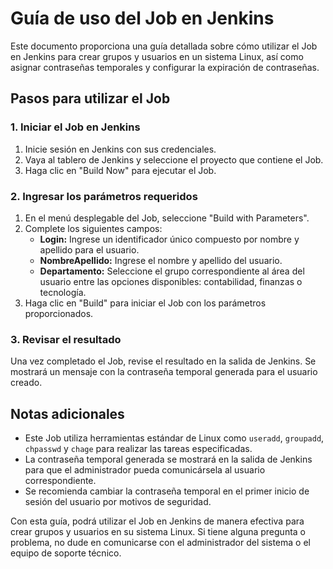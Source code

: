 # Guía de uso del Job en Jenkins

Este documento proporciona una guía detallada sobre cómo utilizar el Job en Jenkins para crear grupos y usuarios en un sistema Linux, así como asignar contraseñas temporales y configurar la expiración de contraseñas.

## Pasos para utilizar el Job

### 1. Iniciar el Job en Jenkins

1. Inicie sesión en Jenkins con sus credenciales.
2. Vaya al tablero de Jenkins y seleccione el proyecto que contiene el Job.
3. Haga clic en "Build Now" para ejecutar el Job.

### 2. Ingresar los parámetros requeridos

1. En el menú desplegable del Job, seleccione "Build with Parameters".
2. Complete los siguientes campos:
   - **Login:** Ingrese un identificador único compuesto por nombre y apellido para el usuario.
   - **NombreApellido:** Ingrese el nombre y apellido del usuario.
   - **Departamento:** Seleccione el grupo correspondiente al área del usuario entre las opciones disponibles: contabilidad, finanzas o tecnología.
3. Haga clic en "Build" para iniciar el Job con los parámetros proporcionados.

### 3. Revisar el resultado

Una vez completado el Job, revise el resultado en la salida de Jenkins. Se mostrará un mensaje con la contraseña temporal generada para el usuario creado.

## Notas adicionales

- Este Job utiliza herramientas estándar de Linux como `useradd`, `groupadd`, `chpasswd` y `chage` para realizar las tareas especificadas.
- La contraseña temporal generada se mostrará en la salida de Jenkins para que el administrador pueda comunicársela al usuario correspondiente.
- Se recomienda cambiar la contraseña temporal en el primer inicio de sesión del usuario por motivos de seguridad.

Con esta guía, podrá utilizar el Job en Jenkins de manera efectiva para crear grupos y usuarios en su sistema Linux. Si tiene alguna pregunta o problema, no dude en comunicarse con el administrador del sistema o el equipo de soporte técnico.
